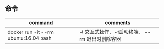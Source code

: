 ## 命令
|command|comments|
|-|-|
|docker run -it --rm ubuntu:16.04 bash|-i 交互式操作，-t启动终端， --rm 退出时删除容器|